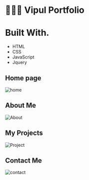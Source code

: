 # 👋👋👋 Vipul Portfolio
# Built With.
 - HTML
 - CSS
 - JavaScript
 - Jquery 



<h2>Home page</h2>
</hr>

![home](https://user-images.githubusercontent.com/87421931/154275068-0cc08c12-707e-4ae2-8d89-57913114d489.png)





<h2>About Me</h2>
</hr>


![About](https://user-images.githubusercontent.com/87421931/154275186-41ade235-ad7c-44f2-bcf0-136be5b33a43.png)



<h2>My Projects</h2>


![Project](https://user-images.githubusercontent.com/87421931/154275297-59dec8fa-54f4-49dc-afd5-401d26cedbbf.png)





<h2>Contact Me</h2>
</hr>



![contact](https://user-images.githubusercontent.com/87421931/154275382-cea81872-41cb-4fed-8ffb-69699624fdd5.png)



